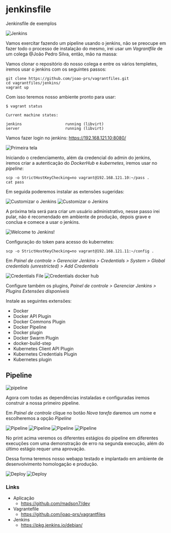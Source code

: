 # jenkinsfile
Jenkinsfile de exemplos

![Jenkins](../img/logo-title-opengraph.png)

Vamos exercitar fazendo um pipeline usando o jenkins, não se preocupe em fazer todo o processo de instalação do mesmo, irei usar um *Vagrantfile* de um colega @João Pedro Silva, então, mão na massa:

Vamos clonar o repositório do nosso colega e entre os vários templetes, iremos usar o jenkins com os seguintes passos:

```
git clone https://github.com/joao-prs/vagrantfiles.git
cd vagrantfiles/jenkins/
vagrant up
```

Com isso teremos nosso ambiente pronto para usar:
```
$ vagrant status

Current machine states:

jenkins                   running (libvirt)
server                    running (libvirt)
```

Vamos fazer login no jenkins: https://192.168.121.10:8080/

![Primeira tela](../img/abrir_Jenkins.png)

Iniciando o credenciamento, além da credencial do admin do jenkins, iremos criar a autenticação do *DockerHub* e *kubernetes*, iremos usar no *pipeline*:

```
scp -o StrictHostKeyChecking=no vagrant@192.168.121.10:~/pass .
cat pass
```
Em seguida poderemos instalar as extensões sugeridas:

![Customizar o Jenkins](../img/extensao.png)
![Customizar o Jenkins](../img/install_extensao.png)

A próxima tela será para criar um usuário administrativo, nesse passo irei pular, não é recomendado em ambiente de produção, depois grave e conclua e comece a usar o jenkins.

![Welcome to Jenkins!](../img/Welcome.png)

Configuração do token para acesso do kubernetes:
```
scp -o StrictHostKeyChecking=no vagrant@192.168.121.11:~/config .
```
Em *Painel de controle > Gerenciar Jenkins > Credentials > System > Global credentials (unrestricted) > Add Credentials*

![Credentials File](../img/credentials_file.png)
![Credentials docker hub](../img/credentials_dockerhub.png)

Configure também os plugins, *Painel de controle > Gerenciar Jenkins > Plugins Extensões disponíveis*

Instale as seguintes extensões:

* Docker
* Docker API Plugin
* Docker Commons Plugin
* Docker Pipeline
* Docker plugin
* Docker Swarm Plugin
* docker-build-step
* Kubernetes Client API Plugin
* Kubernetes Credentials Plugin
* Kubernetes plugin

## Pipeline

![pipeline](../img/pipeline.png)

Agora com todas as dependências instaladas e configuradas iremos construir a nossa primeiro pipeline.

Em *Painel de controle* clique no botão *Nova tarefa* daremos um nome e escolheremos a opção *Pipeline*

![Pipeline](../img/pipeline-01.png)
![Pipeline](../img/pipeline-02.png)
![Pipeline](../img/pipeline-03.png)
![Pipeline](../img/pipeline-04.png)

No print acima veremos os diferentes estágios do pipeline em diferentes execuções com uma demonstração de erro na segunda execução, além do último estágio requer uma aprovação.

Dessa forma teremos nosso webapp testado e implantado em ambiente de desenvolvimento homologação e produção.

![Deploy](../img/deploy-01.png)
![Deploy](../img/deploy-02.png)


### Links

* Aplicação
    - https://github.com/madson7/dev
* Vagrantefile
    - https://github.com/joao-prs/vagrantfiles
* Jenkins
    - https://pkg.jenkins.io/debian/

